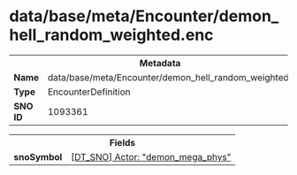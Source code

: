 <h1>data/base/meta/Encounter/demon_hell_random_weighted.enc</h1><table><tr><th colspan="100%">Metadata</th></tr><tr><td><b>Name</b></td><td>data/base/meta/Encounter/demon_hell_random_weighted.enc</td></tr><tr><td><b>Type</b></td><td>EncounterDefinition</td></tr><tr><td><b>SNO ID</b></td><td>1093361</td></tr></table>

<table><tr><th colspan="100%">Fields</th></tr><tr><td><b>snoSymbol</b></td><td><a href="..\Actor\demon_mega_phys.acr">[DT_SNO] Actor: "demon_mega_phys"</a></td></tr></table>

